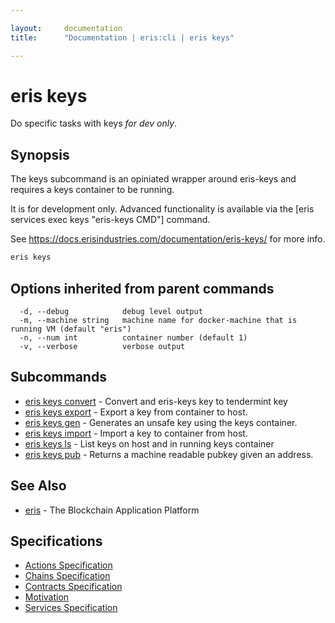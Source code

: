 ```yaml
---

layout:     documentation
title:      "Documentation | eris:cli | eris keys"

---
```


# eris keys

Do specific tasks with keys *for dev only*.

## Synopsis

The keys subcommand is an opiniated wrapper around
eris-keys and requires a keys container to be running.

It is for development only. Advanced functionality is available via
the [eris services exec keys "eris-keys CMD"] command.

See https://docs.erisindustries.com/documentation/eris-keys/ for more info.

```bash
eris keys
```

## Options inherited from parent commands

```
  -d, --debug            debug level output
  -m, --machine string   machine name for docker-machine that is running VM (default "eris")
  -n, --num int          container number (default 1)
  -v, --verbose          verbose output
```

## Subcommands

* [eris keys convert](https://docs.erisindustries.com/documentation/eris-cli/0.11.0/eris_keys_convert/)	 - Convert and eris-keys key to tendermint key
* [eris keys export](https://docs.erisindustries.com/documentation/eris-cli/0.11.0/eris_keys_export/)	 - Export a key from container to host.
* [eris keys gen](https://docs.erisindustries.com/documentation/eris-cli/0.11.0/eris_keys_gen/)	 - Generates an unsafe key using the keys container.
* [eris keys import](https://docs.erisindustries.com/documentation/eris-cli/0.11.0/eris_keys_import/)	 - Import a key to container from host.
* [eris keys ls](https://docs.erisindustries.com/documentation/eris-cli/0.11.0/eris_keys_ls/)	 - List keys on host and in running keys container
* [eris keys pub](https://docs.erisindustries.com/documentation/eris-cli/0.11.0/eris_keys_pub/)	 - Returns a machine readable pubkey given an address.

## See Also

* [eris](https://docs.erisindustries.com/documentation/eris-cli/0.11.0/eris/)	 - The Blockchain Application Platform

## Specifications

* [Actions Specification](https://docs.erisindustries.com/documentation/eris-cli/0.11.0/actions_specification/)
* [Chains Specification](https://docs.erisindustries.com/documentation/eris-cli/0.11.0/chains_specification/)
* [Contracts Specification](https://docs.erisindustries.com/documentation/eris-cli/0.11.0/contracts_specification/)
* [Motivation](https://docs.erisindustries.com/documentation/eris-cli/0.11.0/motivation/)
* [Services Specification](https://docs.erisindustries.com/documentation/eris-cli/0.11.0/services_specification/)

